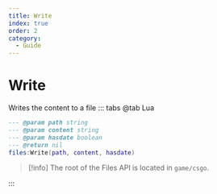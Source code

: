 ```yaml
---
title: Write
index: true
order: 2
category:
  - Guide
---
```


# Write
Writes the content to a file
::: tabs
@tab Lua
```lua
--- @param path string
--- @param content string
--- @param hasdate boolean
--- @return nil
files:Write(path, content, hasdate)
```
> [!info]
> The root of the Files API is located in `game/csgo`.

:::